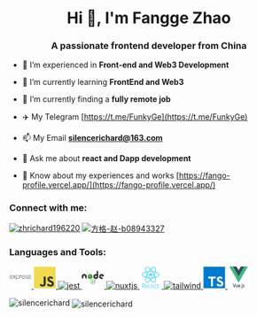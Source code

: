 <h1 align="center">Hi 👋, I'm Fangge Zhao</h1>
<h3 align="center">A passionate frontend developer from China</h3>

- 🤖️ I’m experienced in **Front-end and Web3 Development**

- 🌱 I’m currently learning **FrontEnd and Web3**

- 🔭 I’m currently finding a **fully remote job**

- ✈️ My Telegram [https://t.me/FunkyGe](https://t.me/FunkyGe)

- 📫 My Email **silencerichard@163.com**

- 💬 Ask me about **react and Dapp development**

- 📄 Know about my experiences and works [https://fango-profile.vercel.app/](https://fango-profile.vercel.app/)

<h3 align="left">Connect with me:</h3>
<p align="left">
<a href="https://twitter.com/zhrichard196220" target="blank"><img align="center" src="https://raw.githubusercontent.com/rahuldkjain/github-profile-readme-generator/master/src/images/icons/Social/twitter.svg" alt="zhrichard196220" height="30" width="40" /></a>
<a href="https://linkedin.com/in/方格-赵-b08943327" target="blank"><img align="center" src="https://raw.githubusercontent.com/rahuldkjain/github-profile-readme-generator/master/src/images/icons/Social/linked-in-alt.svg" alt="方格-赵-b08943327" height="30" width="40" /></a>
</p>

<h3 align="left">Languages and Tools:</h3>
<p align="left"> <a href="https://expressjs.com" target="_blank" rel="noreferrer"> <img src="https://raw.githubusercontent.com/devicons/devicon/master/icons/express/express-original-wordmark.svg" alt="express" width="40" height="40"/> </a> <a href="https://developer.mozilla.org/en-US/docs/Web/JavaScript" target="_blank" rel="noreferrer"> <img src="https://raw.githubusercontent.com/devicons/devicon/master/icons/javascript/javascript-original.svg" alt="javascript" width="40" height="40"/> </a> <a href="https://jestjs.io" target="_blank" rel="noreferrer"> <img src="https://www.vectorlogo.zone/logos/jestjsio/jestjsio-icon.svg" alt="jest" width="40" height="40"/> </a> <a href="https://nodejs.org" target="_blank" rel="noreferrer"> <img src="https://raw.githubusercontent.com/devicons/devicon/master/icons/nodejs/nodejs-original-wordmark.svg" alt="nodejs" width="40" height="40"/> </a> <a href="https://nuxtjs.org/" target="_blank" rel="noreferrer"> <img src="https://www.vectorlogo.zone/logos/nuxtjs/nuxtjs-icon.svg" alt="nuxtjs" width="40" height="40"/> </a> <a href="https://reactjs.org/" target="_blank" rel="noreferrer"> <img src="https://raw.githubusercontent.com/devicons/devicon/master/icons/react/react-original-wordmark.svg" alt="react" width="40" height="40"/> </a> <a href="https://tailwindcss.com/" target="_blank" rel="noreferrer"> <img src="https://www.vectorlogo.zone/logos/tailwindcss/tailwindcss-icon.svg" alt="tailwind" width="40" height="40"/> </a> <a href="https://www.typescriptlang.org/" target="_blank" rel="noreferrer"> <img src="https://raw.githubusercontent.com/devicons/devicon/master/icons/typescript/typescript-original.svg" alt="typescript" width="40" height="40"/> </a> <a href="https://vuejs.org/" target="_blank" rel="noreferrer"> <img src="https://raw.githubusercontent.com/devicons/devicon/master/icons/vuejs/vuejs-original-wordmark.svg" alt="vuejs" width="40" height="40"/> </a> </p>

<p><img align="left" src="https://github-readme-stats.vercel.app/api/top-langs?username=silencerichard&show_icons=true&locale=en&layout=compact" alt="silencerichard" /></p>

<p>&nbsp;<img align="center" src="https://github-readme-stats.vercel.app/api?username=silencerichard&show_icons=true&locale=en" alt="silencerichard" /></p>
